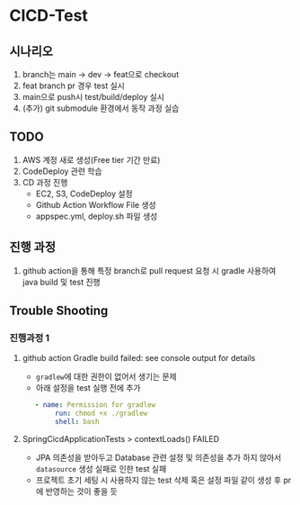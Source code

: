 # CICD-Test

## 시나리오
1. branch는 main -> dev -> feat으로 checkout
2. feat branch pr 경우 test 실시
3. main으로 push시 test/build/deploy 실시
4. (추가) git submodule 환경에서 동작 과정 실습

## TODO
1. AWS 계정 새로 생성(Free tier 기간 만료)
2. CodeDeploy 관련 학습
3. CD 과정 진행
   - EC2, S3, CodeDeploy 설정
   - Github Action Workflow File 생성
   - appspec.yml, deploy.sh 파일 생성

## 진행 과정
1. github action을 통해 특정 branch로 pull request 요청 시 gradle 사용하여 java build 및 test 진행

## Trouble Shooting
### 진행과정 1
1. github action Gradle build failed: see console output for details
    - `gradlew`에 대한 권한이 없어서 생기는 문제
    - 아래 설정을 test 실행 전에 추가
    ```yml
       - name: Permission for gradlew
            run: chmod +x ./gradlew
            shell: bash
    ```
   
2. SpringCicdApplicationTests > contextLoads() FAILED
    - JPA 의존성을 받아두고 Database 관련 설정 및 의존성을 추가 하지 않아서 `datasource` 생성 실패로 인한 test 실패
    - 프로젝트 초기 세팅 시 사용하지 않는 test 삭제 혹은 설정 파일 같이 생성 후 pr에 반영하는 것이 좋을 듯
